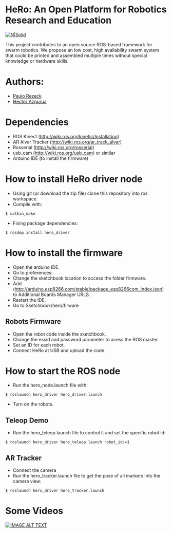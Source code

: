 # HeRo: An Open Platform for Robotics Research and Education
[![N|Solid](http://www.verlab.dcc.ufmg.br/verlab/wp-content/uploads/2014/06/logo-verlab-small-transp-300x572.png)](www.verlab.dcc.ufmg.br)

This project contributes to an open source ROS-based framework for swarm robotics. We propose an low cost, high availability swarm system that could be printed and assembled multiple times without special knowledge or hardware skills.

# Authors:
- [Paulo Rezeck](https://github.com/rezeck)
- [Hector Azpurua](https://github.com/h3ct0r)

# Dependencies
- ROS Kinect (http://wiki.ros.org/kinetic/Installation)
- AR Alvar Tracker (http://wiki.ros.org/ar_track_alvar)
- Rosserial (http://wiki.ros.org/rosserial)
- usb_cam (http://wiki.ros.org/usb_cam) or similar
- Arduino IDE (to install the firmware)

# How to install HeRo driver node
- Using git (or download the zip file) clone this repository into ros workspace.
- Compile with: 
```
$ catkin_make
```
- Fixing package dependencies:
```
$ rosdep install hero_driver
```

# How to install the firmware
- Open the arduino IDE.
- Go to preferences:
 - Change the sketchbook location to access the folder firmware.
 - Add (http://arduino.esp8266.com/stable/package_esp8266com_index.json) to Additional Boards Manager URLS.
 - Restart the IDE.
- Go to Sketchbook/hero/firware

## Robots Firmware
- Open the robot code inside the sketchbook.
- Change the essid and password parameter to acess the ROS master.
- Set an ID for each robot.
- Connect HeRo at USB and upload the code.

# How to start the ROS node

- Run the hero_node.launch file with:
```
$ roslaunch hero_driver hero_driver.launch
```
- Turn on the robots.

## Teleop Demo
- Run the hero_teleop.launch file to control it and set the specific robot id:
```
$ roslaunch hero_driver hero_teleop.launch robot_id:=1
```

## AR Tracker
- Connect the camera
- Run the hero_tracker.launch file to get the pose of all markers into the camera view:
```
$ roslaunch hero_driver hero_tracker.launch
```
# Some Videos
[![IMAGE ALT TEXT](http://img.youtube.com/vi/foQDcUG9Arg/0.jpg)](http://www.youtube.com/watch?v=foQDcUG9Arg "Video Title")
